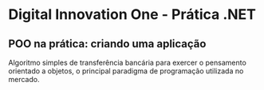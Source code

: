 <h1>Digital Innovation One - Prática .NET</h1>

<h2>POO na prática: criando uma aplicação</h2>

<p>Algoritmo simples de transferência bancária para exercer o pensamento orientado a objetos, o principal paradigma de programação utilizada no mercado.</p>

